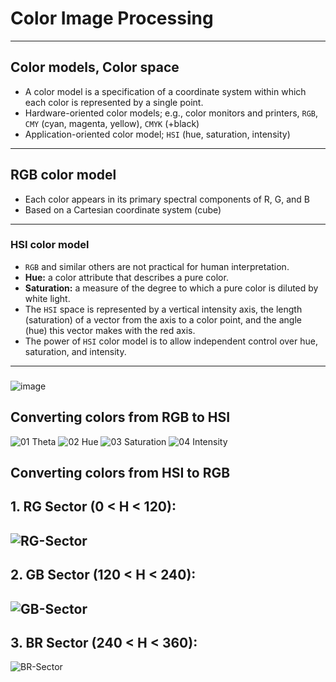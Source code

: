 # Color Image Processing
---

## **Color models, Color space**
- A color model is a specification of a coordinate system within which each color is represented by a single point.
- Hardware-oriented color models; e.g., color monitors and printers, ```RGB```, ```CMY``` (cyan, magenta, yellow), ```CMYK``` (+black)
- Application-oriented color model; ```HSI``` (hue, saturation, intensity)
---
## RGB color model
- Each color appears in its primary spectral components of R, G, and B
- Based on a Cartesian coordinate system (cube)
---
### HSI color model
- ```RGB``` and similar others are not practical for human interpretation.
- **Hue:** a color attribute that describes a pure color.
- **Saturation:** a measure of the degree to which a pure color is diluted by white light.
- The ```HSI``` space is represented by a vertical intensity axis, the length (saturation) of a vector from the axis to a color point, and the angle (hue) this vector makes with the red axis.
- The power of ```HSI``` color model is to allow independent control over hue,
saturation, and intensity.
---
### 
![image](https://user-images.githubusercontent.com/80598737/156314307-2ecce580-10fc-45f3-9290-f60895c0f8d9.png)

## Converting colors from RGB to HSI
![01 Theta](https://user-images.githubusercontent.com/80598737/156316315-2e7cd3fc-6153-44a1-a4d6-476162ba8e33.png)
![02 Hue](https://user-images.githubusercontent.com/80598737/156316352-db496a10-babb-482b-ab7e-01f16cfc6912.png)
![03 Saturation](https://user-images.githubusercontent.com/80598737/156316365-e1e23b52-4bfc-4c3f-8335-683655e83e2c.png)
![04 Intensity](https://user-images.githubusercontent.com/80598737/156316378-3318cb1f-c0a9-4cc9-9eb5-97b300e16c5e.png)

## Converting colors from HSI to RGB
 **1. RG Sector (0 < H < 120):**
---
![RG-Sector](https://user-images.githubusercontent.com/80598737/156316932-b351aa71-2986-42b5-939e-8867994cfc97.png)
---
 **2. GB Sector (120 < H < 240):**
---
![GB-Sector](https://user-images.githubusercontent.com/80598737/156316954-fb8ff9d9-0e1b-4d06-8ee4-b378fa9c5665.png)
---
**3. BR Sector (240 < H < 360):**
---
![BR-Sector](https://user-images.githubusercontent.com/80598737/156316989-04d50c76-ee01-48a6-9108-1deaf13f4d56.png)
